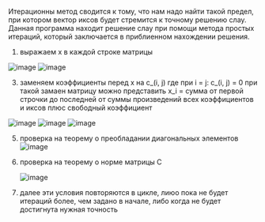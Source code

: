 Итерационны метод сводится к тому, что нам надо найти такой предел, при котором вектор иксов будет стремится к точному решению слау.
Данная программа находит решение слау при помощи метода простых итераций, который заключается в приблиенном нахождении решения. 
1)	выражаем x в каждой строке матрицы
   
  ![image](https://github.com/user-attachments/assets/89d50909-d959-4cfb-8337-e0069363ec1b)
  ![image](https://github.com/user-attachments/assets/866756d2-cce7-4e62-91f6-c2429132880b)

3) заменяем коэффициенты перед х на c_(i, j) где при i = j: с_(i, j) = 0 при такой замаен 
матрицу можно представить x_i = сумма от первой строчки до последней от суммы произведений всех коэффициентов и иксов плюс свободный коэффициент

  ![image](https://github.com/user-attachments/assets/2f44280a-d683-4090-b19c-91f1359da953)
  ![image](https://github.com/user-attachments/assets/acce2036-6580-41e9-a9ee-7bed92b1a51c)
  ![image](https://github.com/user-attachments/assets/082d0886-e51a-4bd1-843b-c740f2dfc0d4)

 
5) проверка на теорему о преобладании диагональных элементов 
   ![image](https://github.com/user-attachments/assets/5b424b7e-d14e-4d34-bc61-a584266d902a)

6) проверка на теорему о норме матрицы С

   ![image](https://github.com/user-attachments/assets/79829a8c-ea33-4027-bdb9-05b7c52efc28)

7) далее эти условия повторяются в цикле, лиюо пока не будет итераций более, чем задано в начале, либо когда не будет достигнута нужная точность
